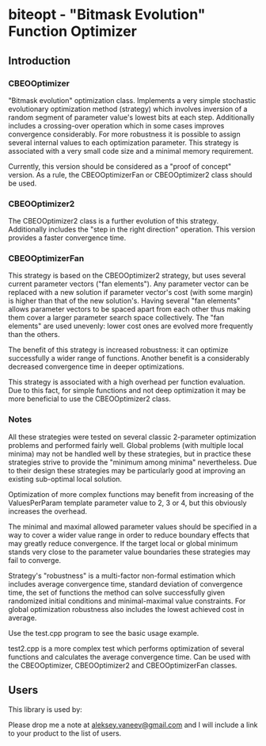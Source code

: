 # biteopt - "Bitmask Evolution" Function Optimizer #
## Introduction ##

### CBEOOptimizer ###

"Bitmask evolution" optimization class. Implements a very simple stochastic
evolutionary optimization method (strategy) which involves inversion of a
random segment of parameter value's lowest bits at each step. Additionally
includes a crossing-over operation which in some cases improves convergence
considerably. For more robustness it is possible to assign several internal
values to each optimization parameter. This strategy is associated with
a very small code size and a minimal memory requirement.

Currently, this version should be considered as a "proof of concept" version.
As a rule, the CBEOOptimizerFan or CBEOOptimizer2 class should be used.

### CBEOOptimizer2 ###

The CBEOOptimizer2 class is a further evolution of this strategy. Additionally
includes the "step in the right direction" operation. This version provides a
faster convergence time.

### CBEOOptimizerFan ###

This strategy is based on the CBEOOptimizer2 strategy, but uses several
current parameter vectors ("fan elements"). Any parameter vector can be replaced with a new
solution if parameter vector's cost (with some margin) is higher than that
of the new solution's. Having several "fan elements" allows parameter
vectors to be spaced apart from each other thus making them cover a larger
parameter search space collectively. The "fan elements" are used unevenly:
lower cost ones are evolved more frequently than the others.

The benefit of this strategy is increased robustness: it can optimize
successfully a wider range of functions. Another benefit is a considerably
decreased convergence time in deeper optimizations.

This strategy is associated with a high overhead per function evaluation.
Due to this fact, for simple functions and not deep optimization it may be
more beneficial to use the CBEOOptimizer2 class.

### Notes ###

All these strategies were tested on several classic 2-parameter optimization
problems and performed fairly well. Global problems (with multiple local
minima) may not be handled well by these strategies, but in practice these
strategies strive to provide the "minimum among minima" nevertheless. Due to
their design these strategies may be particularly good at improving an
existing sub-optimal local solution.

Optimization of more complex functions may benefit from increasing of the
ValuesPerParam template parameter value to 2, 3 or 4, but this obviously
increases the overhead.

The minimal and maximal allowed parameter values should be specified in a way
to cover a wider value range in order to reduce boundary effects that may
greatly reduce convergence. If the target local or global minimum stands
very close to the parameter value boundaries these strategies may fail to
converge.

Strategy's "robustness" is a multi-factor non-formal estimation which includes
average convergence time, standard deviation of convergence time, the set of
functions the method can solve successfully given randomized initial
conditions and minimal-maximal value constraints. For global optimization
robustness also includes the lowest achieved cost in average.

Use the test.cpp program to see the basic usage example.

test2.cpp is a more complex test which performs optimization of several
functions and calculates the average convergence time. Can be used with the
CBEOOptimizer, CBEOOptimizer2 and CBEOOptimizerFan classes.

## Users ##
This library is used by:

Please drop me a note at aleksey.vaneev@gmail.com and I will include a link to
your product to the list of users.
